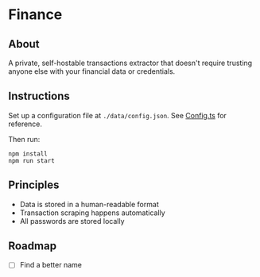# Finance

## About

A private, self-hostable transactions extractor that doesn't require trusting anyone else with your financial data or credentials.

## Instructions

Set up a configuration file at `./data/config.json`. See [Config.ts](./server/types/Config.ts) for reference.

Then run:

```
npm install
npm run start
```

## Principles

- Data is stored in a human-readable format
- Transaction scraping happens automatically
- All passwords are stored locally

## Roadmap

- [ ] Find a better name
